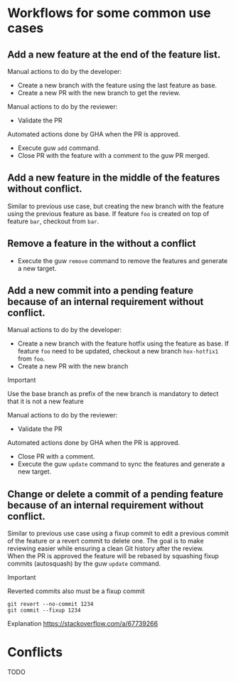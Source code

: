 # Workflows for some common use cases 

## Add a new feature at the end of the feature list.

Manual actions to do by the developer:

* Create a new branch with the feature using the last feature as base.  
* Create a new PR with the new branch to get the review.  

Manual actions to do by the reviewer:

* Validate the PR

Automated actions done by GHA when the PR is approved.

* Execute guw `add` command.  
* Close PR with the feature with a comment to the guw PR merged.  

## Add a new feature in the middle of the features without conflict.

Similar to previous use case, but creating the new branch with the feature using the previous feature as base. If feature `foo` is created on top of feature `bar`, checkout from `bar`.  

## Remove a feature in the without a conflict

* Execute the guw `remove` command to remove the features and generate a new target.

## Add a new commit into a pending feature because of an internal requirement without conflict.

Manual actions to do by the developer:

* Create a new branch with the feature hotfix using the feature as base. If feature `foo` need to be updated, checkout a new branch `hox-hotfix1` from `foo`.  
* Create a new PR with the new branch

> [!IMPORTANT]
> Use the base branch as prefix of the new branch is mandatory to detect that it is not a new feature

Manual actions to do by the reviewer:

* Validate the PR

Automated actions done by GHA when the PR is approved.

* Close PR with a comment.  
* Execute the guw `update` command to sync the features and generate a new target.

## Change or delete a commit of a pending feature because of an internal requirement without conflict.

Similar to previous use case using a fixup commit to edit a previous commit of the feature or a revert commit to delete one. The goal is to make reviewing easier while ensuring a clean Git history after the review.  
When the PR is approved the feature will be rebased by squashing fixup commits (autosquash) by the guw `update` command.  

> [!IMPORTANT]
> Reverted commits also must be a fixup commit
>
> ```
> git revert --no-commit 1234
> git commit --fixup 1234
> ```
>
> Explanation https://stackoverflow.com/a/67739266


# Conflicts

TODO

